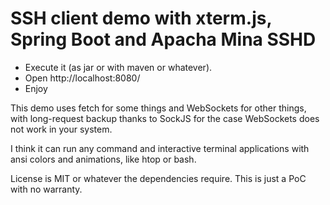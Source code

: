# SSH client demo with xterm.js, Spring Boot and Apacha Mina SSHD

- Execute it (as jar or with maven or whatever).
- Open http://localhost:8080/
- Enjoy

This demo uses fetch for some things and WebSockets for other things, with long-request backup thanks to SockJS for the case WebSockets does not work in your system.

I think it can run any command and interactive terminal applications with ansi colors and animations, like htop or bash.

License is MIT or whatever the dependencies require. This is just a PoC with no warranty.

